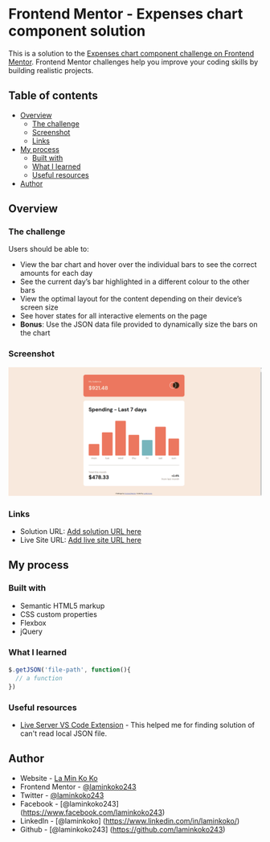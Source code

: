 # Frontend Mentor - Expenses chart component solution

This is a solution to the [Expenses chart component challenge on Frontend Mentor](https://www.frontendmentor.io/challenges/expenses-chart-component-e7yJBUdjwt). Frontend Mentor challenges help you improve your coding skills by building realistic projects. 

## Table of contents

- [Overview](#overview)
  - [The challenge](#the-challenge)
  - [Screenshot](#screenshot)
  - [Links](#links)
- [My process](#my-process)
  - [Built with](#built-with)
  - [What I learned](#what-i-learned)
  - [Useful resources](#useful-resources)
- [Author](#author)

## Overview

### The challenge

Users should be able to:

- View the bar chart and hover over the individual bars to see the correct amounts for each day
- See the current day’s bar highlighted in a different colour to the other bars
- View the optimal layout for the content depending on their device’s screen size
- See hover states for all interactive elements on the page
- **Bonus**: Use the JSON data file provided to dynamically size the bars on the chart

### Screenshot

![](./images/screenshot.png)

### Links

- Solution URL: [Add solution URL here](https://github.com/laminkoko243/expenses-chart-component/)
- Live Site URL: [Add live site URL here](https://laminkoko243.github.io/expenses-chart-component/)

## My process

### Built with

- Semantic HTML5 markup
- CSS custom properties
- Flexbox
- jQuery

### What I learned

```js
$.getJSON('file-path', function(){
  // a function
})
```

### Useful resources

- [Live Server VS Code Extension](https://www.youtube.com/watch?v=nx8E5BF0XuE&t=267s) - This helped me for finding solution of can't read local JSON file.

## Author

- Website - [La Min Ko Ko](https://www.laminkoko.com)
- Frontend Mentor - [@laminkoko243](https://www.frontendmentor.io/profile/laminkoko243)
- Twitter - [@laminkoko243](https://twitter.com/laminkoko243)
- Facebook - [@laminkoko243] (https://www.facebook.com/laminkoko243)
- LinkedIn - [@laminkoko] (https://www.linkedin.com/in/laminkoko/)
- Github - [@laminkoko243] (https://github.com/laminkoko243)
